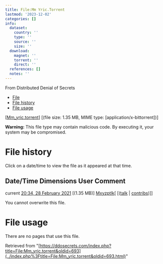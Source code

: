 ```yaml
---
title: File:Mm Yric.Torrent
lastmod: '2023-12-02'
categories: []
info:
  dataset:
    country: ''
    type: ''
    source: ''
    size: ''
  download:
    magnet: ''
    torrent: ''
    direct: ''
  references: []
  notes: ''
---
```




From Distributed Denial of Secrets

- [File](./File:Mm_yric.torrent.html#file)
- [File history](./File:Mm_yric.torrent.html#filehistory)
- [File usage](./File:Mm_yric.torrent.html#filelinks)

[[Mm_yric.torrent](../images/e/ee/Mm_yric.torrent "Mm yric.torrent")]
‎[(file size: 1.35 MB, MIME type:
[application/x-bittorrent])]

**Warning:** This file type may contain malicious code. By executing it,
your system may be compromised.

# File history

Click on a date/time to view the file as it appeared at that time.

Date/Time Dimensions User Comment
---
current [20:34, 28 February 2021](../images/e/ee/Mm_yric.torrent) [(1.35 MB)] [Mxyzptlk](../index.php%3Ftitle=User:Mxyzptlk&action=edit&redlink=1.html "User:Mxyzptlk (page does not exist)")[ [([talk](../index.php%3Ftitle=User_talk:Mxyzptlk&action=edit&redlink=1.html "User talk:Mxyzptlk (page does not exist)") | [contribs](./Special:Contributions/Mxyzptlk.html "Special:Contributions/Mxyzptlk"))]]

You cannot overwrite this file.

# File usage

There are no pages that use this file.

Retrieved from
"[https://ddosecrets.com/index.php?title=File:Mm_yric.torrent&oldid=693](../index.php%3Ftitle=File:Mm_yric.torrent&oldid=693.html)"

